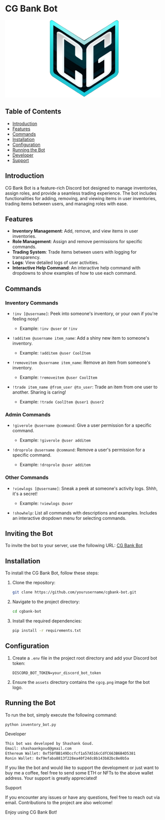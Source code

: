 # CG Bank Bot

![CG Bank](assets/cgcg.png)

## Table of Contents

- [Introduction](#introduction)
- [Features](#features)
- [Commands](#commands)
- [Installation](#installation)
- [Configuration](#configuration)
- [Running the Bot](#running-the-bot)
- [Developer](#developer)
- [Support](#support)

## Introduction

CG Bank Bot is a feature-rich Discord bot designed to manage inventories, assign roles, and provide a seamless trading experience. The bot includes functionalities for adding, removing, and viewing items in user inventories, trading items between users, and managing roles with ease. 

## Features

- **Inventory Management**: Add, remove, and view items in user inventories.
- **Role Management**: Assign and remove permissions for specific commands.
- **Trading System**: Trade items between users with logging for transparency.
- **Logs**: View detailed logs of user activities.
- **Interactive Help Command**: An interactive help command with dropdowns to show examples of how to use each command.

## Commands

### Inventory Commands

- `!inv [@username]`: Peek into someone's inventory, or your own if you're feeling nosy! 
  - Example: `!inv @user` or `!inv`

- `!additem @username item_name`: Add a shiny new item to someone's inventory.
  - Example: `!additem @user CoolItem`

- `!removeitem @username item_name`: Remove an item from someone's inventory.
  - Example: `!removeitem @user CoolItem`

- `!trade item_name @from_user @to_user`: Trade an item from one user to another. Sharing is caring!
  - Example: `!trade CoolItem @user1 @user2`

### Admin Commands

- `!giverole @username @command`: Give a user permission for a specific command.
  - Example: `!giverole @user additem`

- `!droprole @username @command`: Remove a user's permission for a specific command.
  - Example: `!droprole @user additem`

### Other Commands

- `!viewlogs [@username]`: Sneak a peek at someone's activity logs. Shhh, it's a secret!
  - Example: `!viewlogs @user`

- `!showhelp`: List all commands with descriptions and examples. Includes an interactive dropdown menu for selecting commands.
  
## Inviting the Bot
To invite the bot to your server, use the following URL: [CG Bank Bot](https://discord.com/api/oauth2/authorize?client_id=1242981337342677003&permissions=[532576418880]&scope=bot%20applications.commands)


## Installation

To install the CG Bank Bot, follow these steps:

1. Clone the repository:
    ```bash
    git clone https://github.com/yourusername/cgbank-bot.git
    ```

2. Navigate to the project directory:
    ```bash
    cd cgbank-bot
    ```

3. Install the required dependencies:
    ```bash
    pip install -r requirements.txt
    ```

## Configuration

1. Create a `.env` file in the project root directory and add your Discord bot token:
    ```
    DISCORD_BOT_TOKEN=your_discord_bot_token
    ```

2. Ensure the `assets` directory contains the `cgcg.png` image for the bot logo.

## Running the Bot

To run the bot, simply execute the following command:
```bash
python inventory_bot.py
```

Developer
```
This bot was developed by Shashank Goud.
Email: shashaankgoud@gmail.com
Ethereum Wallet: 0xf50fBB149Dccfcf1a57A516cCdfC663B6B4D5381
Ronin Wallet: 0xf9efaba8813f228ea40f24dc8b143b82bc8e0b5a
```
If you like the bot and would like to support the development or just want to buy me a coffee, feel free to send some ETH or NFTs to the above wallet address. Your support is greatly appreciated!

Support

If you encounter any issues or have any questions, feel free to reach out via email. Contributions to the project are also welcome!

Enjoy using CG Bank Bot!